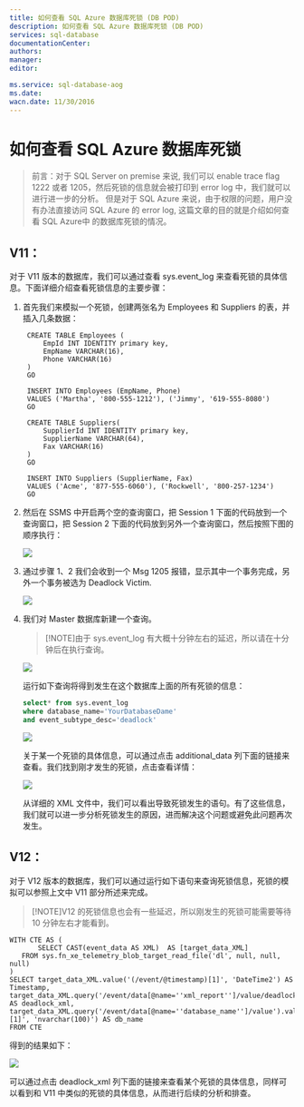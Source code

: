 ```yaml
---
title: 如何查看 SQL Azure 数据库死锁 (DB POD)
description: 如何查看 SQL Azure 数据库死锁 (DB POD)
services: sql-database
documentationCenter: 
authors: 
manager: 
editor: 

ms.service: sql-database-aog
ms.date: 
wacn.date: 11/30/2016
---
```


# 如何查看 SQL Azure 数据库死锁

>前言：对于 SQL Server on premise 来说, 我们可以 enable trace flag 1222 或者 1205，然后死锁的信息就会被打印到 error log 中，我们就可以进行进一步的分析。
但是对于 SQL Azure 来说，由于权限的问题，用户没有办法直接访问 SQL Azure 的 error log, 这篇文章的目的就是介绍如何查看 SQL Azure中 的数据库死锁的情况。

## V11：
对于 V11 版本的数据库，我们可以通过查看 sys.event_log 来查看死锁的具体信息。下面详细介绍查看死锁信息的主要步骤：

1. 首先我们来模拟一个死锁，创建两张名为 Employees 和 Suppliers 的表，并插入几条数据：

		CREATE TABLE Employees (
		    EmpId INT IDENTITY primary key,
		    EmpName VARCHAR(16),
		    Phone VARCHAR(16)
		)
		GO
		
		INSERT INTO Employees (EmpName, Phone)
		VALUES ('Martha', '800-555-1212'), ('Jimmy', '619-555-8080')
		GO
		
		CREATE TABLE Suppliers(
		    SupplierId INT IDENTITY primary key,
		    SupplierName VARCHAR(64),
		    Fax VARCHAR(16)
		)
		GO
		
		INSERT INTO Suppliers (SupplierName, Fax)
		VALUES ('Acme', '877-555-6060'), ('Rockwell', '800-257-1234')
		GO

2. 然后在 SSMS 中开启两个空的查询窗口，把 Session 1 下面的代码放到一个查询窗口，把 Session 2 下面的代码放到另外一个查询窗口，然后按照下图的顺序执行：

	![](./media/aog-sql-database-troubleshot-dead-lock/v11-1.jpg)

3. 通过步骤 1、2 我们会收到一个 Msg 1205 报错，显示其中一个事务完成，另外一个事务被选为 Deadlock Victim.

	![](./media/aog-sql-database-troubleshot-dead-lock/v11-2.jpg)

4. 我们对 Master 数据库新建一个查询。  
	>[!NOTE]由于 sys.event_log 有大概十分钟左右的延迟，所以请在十分钟后在执行查询。

	![](./media/aog-sql-database-troubleshot-dead-lock/v11-3.jpg)

	运行如下查询将得到发生在这个数据库上面的所有死锁的信息：

	```sql
	select* from sys.event_log
	where database_name='YourDatabaseDame' 
	and event_subtype_desc='deadlock'
	```

	![](./media/aog-sql-database-troubleshot-dead-lock/v11-4.jpg)

	关于某一个死锁的具体信息，可以通过点击 additional_data 列下面的链接来查看。我们找到刚才发生的死锁，点击查看详情：

	![](./media/aog-sql-database-troubleshot-dead-lock/v11-5.jpg)

	从详细的 XML 文件中，我们可以看出导致死锁发生的语句。有了这些信息，我们就可以进一步分析死锁发生的原因，进而解决这个问题或避免此问题再次发生。

## V12：

对于 V12 版本的数据库，我们可以通过运行如下语句来查询死锁信息，死锁的模拟可以参照上文中 V11 部分所述来完成。

>[!NOTE]V12 的死锁信息也会有一些延迟，所以刚发生的死锁可能需要等待 10 分钟左右才能看到。

	WITH CTE AS (
	       SELECT CAST(event_data AS XML)  AS [target_data_XML] 
	   FROM sys.fn_xe_telemetry_blob_target_read_file('dl', null, null, null)
	)
	SELECT target_data_XML.value('(/event/@timestamp)[1]', 'DateTime2') AS Timestamp,
	target_data_XML.query('/event/data[@name=''xml_report'']/value/deadlock') AS deadlock_xml,
	target_data_XML.query('/event/data[@name=''database_name'']/value').value('(/value)[1]', 'nvarchar(100)') AS db_name
	FROM CTE 

得到的结果如下：

![](./media/aog-sql-database-troubleshot-dead-lock/v12-1.jpg)

可以通过点击 deadlock_xml 列下面的链接来查看某个死锁的具体信息，同样可以看到和 V11 中类似的死锁的具体信息，从而进行后续的分析和排查。

